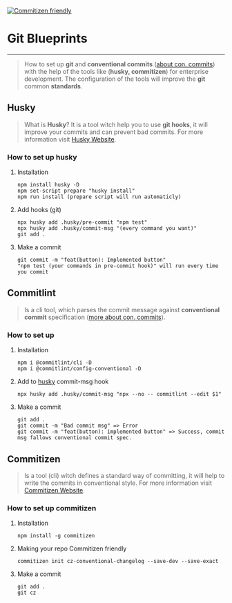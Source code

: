 [![Commitizen friendly](https://img.shields.io/badge/commitizen-friendly-brightgreen.svg)](https://github.com/commitizen/cz-cli)

# Git Blueprints

---

> How to set up **git** and **conventional commits** ([about con. commits](https://www.conventionalcommits.org/en/v1.0.0/)) 
> with the help of the tools
> like (**husky, commitizen**) for enterprise development. The configuration of the tools will
> improve the **git** common **standards**.

## Husky

> What is **Husky**? It is a tool witch help you to use **git hooks**, 
> it will improve your commits and can prevent bad commits.
> For more information visit [Husky Website](https://github.com/typicode/husky#readme).

### How to set up husky

1. Installation
    ```
    npm install husky -D
    npm set-script prepare "husky install"
    npm run install (prepare script will run automaticly)
    ```
2. Add hooks (git)
    ```
    npx husky add .husky/pre-commit "npm test"
    npx husky add .husky/commit-msg "(every command you want)"
    git add . 
    ```
3. Make a commit
    ```
   git commit -m "feat(button): Implemented button"
   "npm test (your commands in pre-commit hook)" will run every time you commit
   ```
   
## Commitlint

> Is a cli tool, which parses the commit message against 
> **conventional commit** specification ([more about con. commits](https://www.conventionalcommits.org/en/v1.0.0/)).

### How to set up

1. Installation
   ```
   npm i @commitlint/cli -D
   npm i @commitlint/config-conventional -D
   ```
2. Add to [husky](#husky) commit-msg hook
   ```
   npx husky add .husky/commit-msg "npx --no -- commitlint --edit $1"
   ```
3. Make a commit
   ```
   git add .
   git commit -m "Bad commit msg" => Error
   git commit -m "feat(button): implemented button" => Success, commit msg fallows conventional commit spec.
   ```

## Commitizen

> Is a tool (cli) witch defines a standard way of committing, it will help to write the commits in conventional style. 
> For more information visit [Commitizen Website](https://github.com/commitizen/cz-cli). 

### How to set up commitizen

1. Installation
   ```
   npm install -g commitizen
   ```
2. Making your repo Commitizen friendly
   ```
   commitizen init cz-conventional-changelog --save-dev --save-exact
   ```
3. Make a commit
   ```
   git add .
   git cz
   ```
